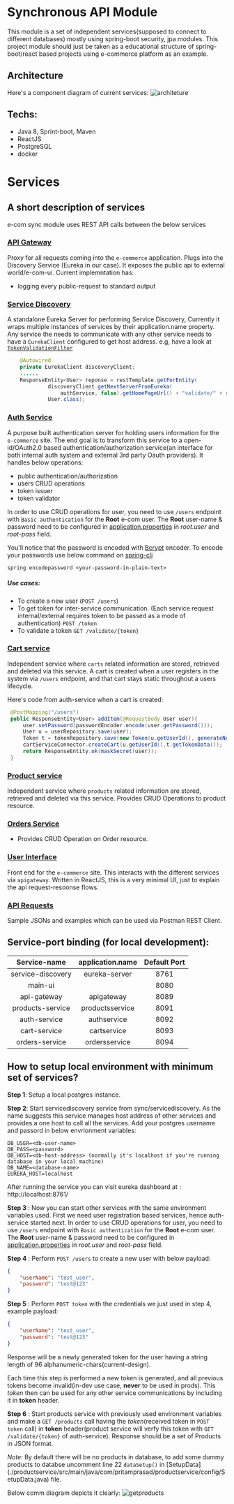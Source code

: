 # Synchronous API Module

This module is a set of independent services(supposed to connect to different databases) mostly using spring-boot security, jpa modules.
This project module should just be taken as a educational structure of spring-boot/react based projects using e-commerce platform as an example.


## Architecture
Here's a component diagram of current services:
<img src="./architecture/architecture.png" alt="architeture" />

## Techs:
- Java 8, Sprint-boot, Maven
- ReactJS 
- PostgreSQL
- docker

# Services
## A short description of services
e-com sync module uses REST API calls between the below services

### [API Gateway](./apigateway)
   Proxy for all requests coming into the `e-commerce` application. Plugs into the Discovery Service (Eureka in our case).
   It exposes the public api to external world/e-com-ui. Current implemntation has:
   - logging every public-request to standard output
   
### [Service Discovery](./servicediscovery) 
   A standalone Eureka Server for performing Service Discovery, Currently it wraps multiple instances of services by their application.name property.
   Any service the needs to communicate with any other service needs to have a `EurekaClient` configured to get host address. e.g, have a look at [`TokenValidationFilter`](./cartservice/src/main/java/com/pritamprasad/cartservice/config/TokenValidationFilter.java)
   ``` java
       @Autowired
       private EurekaClient discoveryClient;
       ......
       ResponseEntity<User> reponse = restTemplate.getForEntity(
                discoveryClient.getNextServerFromEureka(
                    authService, false).getHomePageUrl() + "validate/" + req.getHeader("token"),
                User.class);
   ```
### [Auth Service](./authservice) 
   A purpose built authentication server for holding users information for the `e-commerce` site. The end goal is to transform this service to a open-id/OAuth2.0 based authentication/authorization service(an interface for both internal auth system and external 3rd party Oauth providers).
   It handles below operations: 
   - public authentication/authorization
   - users CRUD operations
   - token issuer
   - token validator
   
   In order to use CRUD operations for user, you need to use `/users` endpoint with `Basic authentication` for the **Root** e-com user. The **Root** user-name & password need to be configured in [application.properties](./authservice/src/main/resources/application.properties) in *root.user* and *root-pass* field. 
   
   You'll notice that the password is encoded with [Bcrypt](https://en.wikipedia.org/wiki/Bcrypt) encoder. To encode your passwords use below command on [spring-cli](https://search.maven.org/classic/#search%7Cga%7C1%7Ca%3A%22spring-boot-cli%22)
   ```
   spring encodepassword <your-password-in-plain-text>   
   ```
##### Use cases:
 - To create a new user (`POST /users`)
 - To get token for inter-service communication. (Each service request internal/external requires token to be passed as a mode of authentication) `POST /token`
 - To validate a token `GET /validate/{token}`
  
### [Cart service](./cartservice) 
   Independent service where `carts` related information are stored, retrieved and deleted via this service.
   A cart is created when a user registers in the system via `/users` endpoint, and that cart stays static throughout a users lifecycle.
   
   Here's code from auth-service when a cart is created:
   ```java
    @PostMapping("/users")
    public ResponseEntity<User> addItem(@RequestBody User user){
        user.setPassword(passwordEncoder.encode(user.getPassword()));
        User u = userRepository.save(user);
        Token t = tokenRepository.save(new Token(u.getUserId(), generateNewToken(), System.currentTimeMillis()));
        cartServiceConnector.createCart(u.getUserId(),t.getTokenData());
        return ResponseEntity.ok(maskSecret(user));
    }
   ```
   
### [Product service](./productservice)
   Independent service where `products` related information are stored, retrieved and deleted via this service.
   Provides CRUD Operations to product resource.
   
### [Orders Service](./ordersservice)
   - Provides CRUD Operation on Order resource.
   
### [User Interface](./main-ui)
   Front end for the `e-commerce` site. This interacts with the different services via `apigateway`.
   Written in ReactJS, this is a very minimal UI, just to explain the api request-resoonse flows.

### [API Requests](./postman) 
   Sample JSONs and examples which can be used via Postman REST Client.
   
   
## Service-port binding (for local development):
| Service-name       | application.name | Default Port |
| :----------------: | :--------------: | :----------: | 
| service-discovery  | eureka-server    | 8761         |
| main-ui            | <host-address>   | 8080         |
| api-gateway        | apigateway       | 8089         |
| products-service   | productsservice  | 8091         |
| auth-service       | authservice      | 8092         |
| cart-service       | cartservice      | 8093         |
| orders-service     | ordersservice    | 8094         |


## How to setup local environment with minimum set of services?
**Step 1**: Setup a local postgres instance.

**Step 2**: Start servicediscovery service from sync/servicediscovery. As the name suggests this service manages host address of other services and provides a one host to call all the services.
Add your postgres username and passord in below envrionment variables:
```
DB_USER=<db-user-name>
DB_PASS=<password>
DB_HOST=<db-host-address> (normally it's localhost if you're running database in your local machine)
DB_NAME=<database-name>
EUREKA_HOST=localhost
```
After running the service you can visit eureka dashboard at : http://localhost:8761/

**Step 3** : Now you can start other services with the same environment variables used. First we need user registration based services, hence auth-service started next.
In order to use CRUD operations for user, you need to use `/users` endpoint with `Basic authentication` for the **Root** e-com user. The **Root** user-name & password need to be configured in [application.properties](./authservice/src/main/resources/application.properties) in *root.user* and *root-pass* field.

**Step 4** : Perform `POST /users` to create a new user with below payload:
```json
{
	"userName": "test_user",
	"password": "test@123"
}
```

**Step 5** : Perform `POST token` with the credentials we just used in step 4, example payload:
```json
{
	"userName": "test_user",
	"password": "test@123"
}
```
Response will be a newly generated token for the user having a string length of 96 alphanumeric-chars(current-design).

Each time this step is performed a new token is generated, and all previous tokens become invalid(in-dev use case, **never** to be used in prods).
This *token* then can be used for any other service communications by including it in **token** header.

**Step 6** : Start products service with previously used environment variables and make a `GET /products` call having the *token*(received token in `POST token` call) in **token** header(product service will verfy this token with `GET /validate/{token}` of auth-service). Response should be a set of Products in JSON format.

*Note:* By default there will be no products in database, to add some dummy products to databse uncomment line 22 `dataSetup()` in [SetupData] (./productservice/src/main/java/com/pritamprasad/productservice/config/SetupData.java) file.

Below comm diagram depicts it clearly:
<img src="./architecture/getproducts.svg" alt="getproducts" />